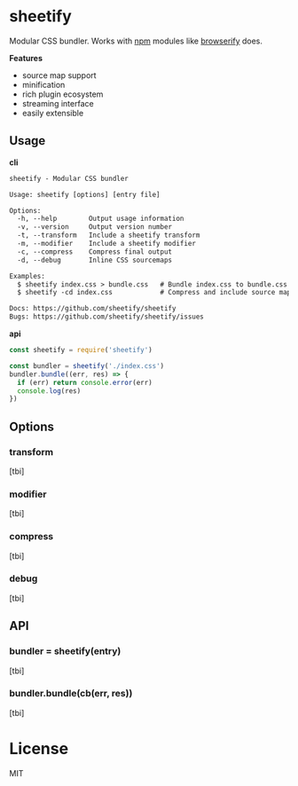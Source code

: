 # sheetify
Modular CSS bundler. Works with [npm](http://npmjs.org/) modules like
[browserify](http://browserify.org/) does.

__Features__
- source map support
- minification
- rich plugin ecosystem
- streaming interface
- easily extensible

## Usage
__cli__
```txt
sheetify - Modular CSS bundler

Usage: sheetify [options] [entry file]

Options:
  -h, --help        Output usage information
  -v, --version     Output version number
  -t, --transform   Include a sheetify transform
  -m, --modifier    Include a sheetify modifier
  -c, --compress    Compress final output
  -d, --debug       Inline CSS sourcemaps

Examples:
  $ sheetify index.css > bundle.css   # Bundle index.css to bundle.css
  $ sheetify -cd index.css            # Compress and include source maps

Docs: https://github.com/sheetify/sheetify
Bugs: https://github.com/sheetify/sheetify/issues
```

__api__
```js
const sheetify = require('sheetify')

const bundler = sheetify('./index.css')
bundler.bundle((err, res) => {
  if (err) return console.error(err)
  console.log(res)
})
```

## Options
### transform
[tbi]

### modifier
[tbi]

### compress
[tbi]

### debug
[tbi]

## API
### bundler = sheetify(entry)
[tbi]

### bundler.bundle(cb(err, res))
[tbi]

# License
MIT
